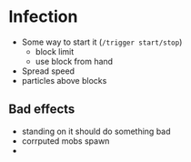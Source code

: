 # Infection

- Some way to start it (`/trigger start/stop`)
  - block limit
  - use block from hand
- Spread speed
- particles above blocks

## Bad effects

- standing on it should do something bad
- corrputed mobs spawn
- 